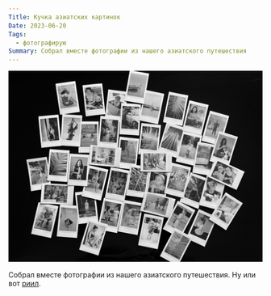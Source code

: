```yaml
---
Title: Кучка азиатских картинок
Date: 2023-06-20
Tags:
  - фотографирую
Summary: Собрал вместе фотографии из нашего азиатского путешествия
---
```


![Asian Archive 2022-2023](images/asian-archive-2023@2x.webp)

Собрал вместе фотографии из нашего азиатского путешествия. Ну или вот [риил](https://www.instagram.com/p/CtsnOXjgvr_/).
